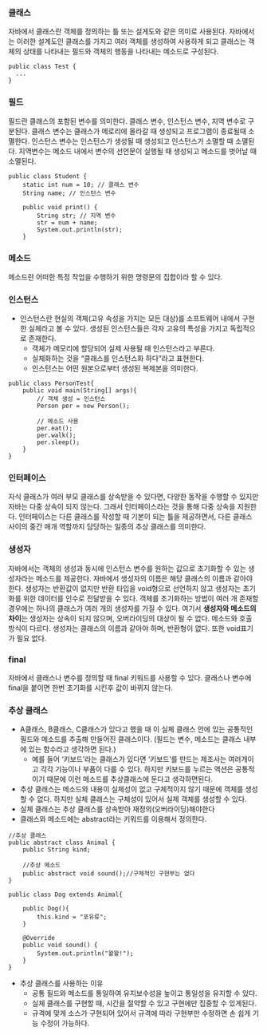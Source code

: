 ### 클래스

자바에서 클래스란 객체를 정의하는 틀 또는 설게도와 같은 의미로 사용된다. 자바에서는 이러한 설계도인 클래스를 가지고 여러 객체를 생성하여 사용하게 되고 클래스는 객체의 상태를 나타내는 필드와 객체의 행동을 나타내는 메소드로 구성된다.

```
public class Test {
  ...
}
```

### 필드

필드란 클래스의 포함된 변수를 의미한다. 클래스 변수, 인스턴스 변수, 지역 변수로 구분된다. 클래스 변수는 클래스가 메로리에 올라갈 때 생성되고 프로그램이 종료될때 소멸한다. 인스턴스 변수는 인스턴스가 생성될 때 생성되고 인스턴스가 소멸할 때 소멸된다. 지역변수는 메소드 내에서 변수의 선언문이 실행될 때 생성되고 메소드를 벗어날 때 소멸된다.

```
public class Student {
    static int num = 10; // 클래스 변수
    String name; // 인스턴스 변수
    
    public void print() {
        String str; // 지역 변수
        str = num + name;
        System.out.println(str);
    }
```

### 메소드

메소드란 어떠한 특정 작업을 수행하기 위한 명령문의 집합이라 할 수 있다.

### 인스턴스
- 인스턴스란 현실의 객체(고유 속성을 가지는 모든 대상)를  소프트웨어 내에서 구현한 실체라고 볼 수 있다. 생성된 인스턴스들은 각자 고유의 특성을 가지고 독립적으로 존재한다.
  - 객체가 메모리에 할당되어 실제 사용될 때 인스턴스라고 부른다.
  - 실체화하는 것을 “클래스를 인스턴스화 하다”라고 표현한다.
  - 인스턴스는 어떤 원본으로부터 생성된 복제본을 의미한다.

```
public class PersonTest{
    public void main(String[] args){
        // 객체 생성 = 인스턴스
        Person per = new Person();
        
        // 메소드 사용
        per.eat();
        per.walk();
        per.sleep();
	}
}

```

### 인터페이스
자식 클래스가 여러 부모 클래스를 상속받을 수 있다면, 다양한 동작을 수행할 수 있지만 자바는 다중 상속이 되지 않는다. 그래서 인터페이스라는 것을 통해 다중 상속을 지원한다. 인터페이스는 다른 클래스를 작성할 때 기본이 되는 틀을 제공하면서, 다른 클래스 사이의 중간 매개 역할까지 담당하는 일종의 추상 클래스를 의미한다.

### 생성자
자바에서는 객체의 생성과 동시에 인스턴스 변수를 원하는 값으로 초기화할 수 있는 생성자라는 메소드를 제공한다. 자바에서 생성자의 이름은 해당 클래스의 이름과 같아야 한다. 생성자는 반환값이 없지만 반환 타입을 void형으로 선언하지 않고 생성자는 초기화를 위한 데이터를 인수로 전달받을 수 있다. 
객체를 초기화하는 방법이 여러 개 존재할 경우에는 하나의 클래스가 여러 개의 생성자를 가질 수 있다.
여기서 **생성자와 메소드의 차이**는 생성자는 상속이 되지 않으며, 오버라이딩의 대상이 될 수 없다.
메소드와 호출 방식이 다르다. 생성자는 클래스의 이름과 같아야 하며, 반환형이 없다. 또한 void표기가 필요 없다.

### final
자바에서 클래스나 변수를 정의할 때 final 키워드를 사용할 수 있다. 클래스나 변수에 final을 붙이면 한번 초기화를 시킨후 값이 바뀌지 않는다.

### 추상 클래스

- A클래스, B클래스, C클래스가 있다고 했을 때 이 실체 클래스 안에 있는 공통적인 필드와 메소드를 추출해 만들어진 클래스이다. (필드는 변수, 메소드는 클래스 내부에 있는 함수라고 생각하면 된다.)
  - 예를 들어 ‘키보드’라는 클래스가 있다면 ‘키보드’를 만드는 제조사는 여러개이고 각각 기능이나 부품이 다를 수 있다. 하지만 키보드를 누르는 액션은 공통적이기 때문에 이런 메소드를 추상클래스에 둔다고 생각하면된다.
- 추상 클래스는 메소드와 내용이 실체성이 없고 구체적이지 않기 때문에 객체를 생성할 수 없다. 하지만 실체 클래스는 구체성이 있어서 실제 객체를 생성할 수 있다.
- 실체 클래스는 추상 클래스를 상속받아 재정의(오버라이딩)해야한다
- 클래스와 메소드에는 abstract라는 키워드를 이용해서 정의한다.

```
//추상 클래스
public abstract class Animal {
	public String kind;
	
	//추상 메소드
	public abstract void sound();//구체적인 구현부는 없다
}

public class Dog extends Animal{
	
	public Dog(){
		this.kind = "포유류";
	}
	
	@Override
	public void sound() {
		System.out.println("왈왈!");
	}
}

```

- 추상 클래스를 사용하는 이유
  - 공통 필드와 메소드를 통일하여 유지보수성을 높이고 통일성을 유지할 수 있다.
  - 실체 클래스를 구현할 때, 시간을 절약할 수 있고 구현에만 집중할 수 있게된다.
  - 규격에 맞게 소스가 구현되어 있어서 규격에 따라 구현부만 수정하면 손 쉽게 기능 수정이 가능하다.